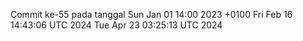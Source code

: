 Commit ke-55 pada tanggal Sun Jan 01 14:00 2023 +0100
Fri Feb 16 14:43:06 UTC 2024
Tue Apr 23 03:25:13 UTC 2024

